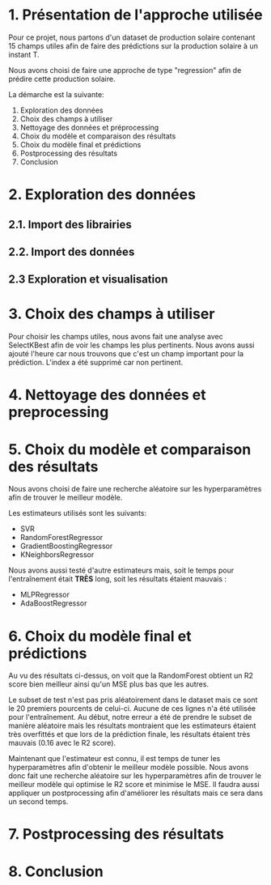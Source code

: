 # 1. Présentation de l'approche utilisée

Pour ce projet, nous partons d'un dataset de production solaire contenant 15 champs utiles afin de faire des prédictions
sur la production solaire à un instant T.

Nous avons choisi de faire une approche de type "regression" afin de prédire cette production solaire.

La démarche est la suivante:

1. Exploration des données
2. Choix des champs à utiliser
3. Nettoyage des données et préprocessing
4. Choix du modèle et comparaison des résultats
5. Choix du modèle final et prédictions
6. Postprocessing des résultats
7. Conclusion

# 2. Exploration des données

## 2.1. Import des librairies

## 2.2. Import des données

## 2.3 Exploration et visualisation

# 3. Choix des champs à utiliser

Pour choisir les champs utiles, nous avons fait une analyse avec SelectKBest afin de voir les champs les plus pertinents.
Nous avons aussi ajouté l'heure car nous trouvons que c'est un champ important pour la prédiction. L'index a été supprimé car non pertinent.



# 4. Nettoyage des données et preprocessing

# 5. Choix du modèle et comparaison des résultats

Nous avons choisi de faire une recherche aléatoire sur les hyperparamètres afin de trouver le meilleur modèle.

Les estimateurs utilisés sont les suivants:
- SVR
- RandomForestRegressor
- GradientBoostingRegressor
- KNeighborsRegressor

Nous avons aussi testé d'autre estimateurs mais, soit le temps pour l'entraînement était __TRÈS__ long, soit les résultats étaient mauvais :
- MLPRegressor
- AdaBoostRegressor

# 6. Choix du modèle final et prédictions
Au vu des résultats ci-dessus, on voit que la RandomForest obtient un R2 score bien meilleur ainsi qu'un MSE plus bas que les autres.

Le subset de test n'est pas pris aléatoirement dans le dataset mais ce sont le 20 premiers pourcents de celui-ci. Aucune de ces lignes n'a été utilisée pour l'entraînement. Au début, notre erreur a été de prendre le subset de manière aléatoire mais les résultats montraient que les estimateurs étaient très overfittés et que lors de la prédiction finale, les résultats étaient très mauvais (0.16 avec le R2 score).

Maintenant que l'estimateur est connu, il est temps de tuner les hyperparamètres afin d'obtenir le meilleur modèle possible. Nous avons donc fait une recherche aléatoire sur les hyperparamètres afin de trouver le meilleur modèle qui optimise le R2 score et minimise le MSE.
Il faudra aussi appliquer un postprocessing afin d'améliorer les résultats mais ce sera dans un second temps.


# 7. Postprocessing des résultats

# 8. Conclusion